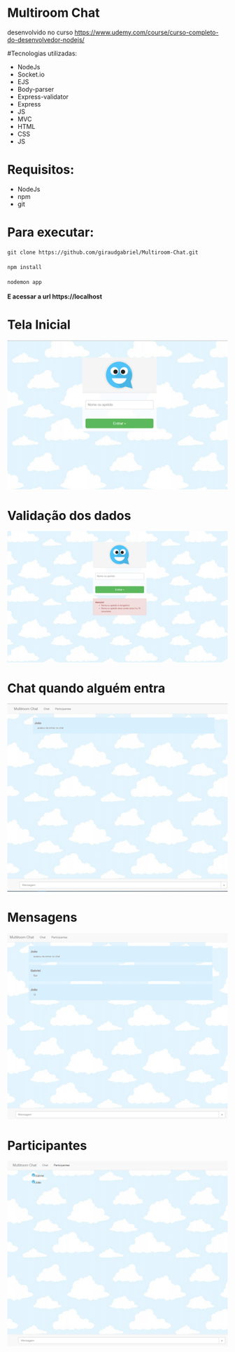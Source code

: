 # Multiroom Chat 
desenvolvido no curso https://www.udemy.com/course/curso-completo-do-desenvolvedor-nodejs/

#Tecnologias utilizadas:
<br>
- NodeJs
- Socket.io
- EJS
- Body-parser
- Express-validator
- Express
- JS
- MVC
- HTML
- CSS
- JS

# Requisitos:

- NodeJs
- npm
- git

# Para executar:

`git clone https://github.com/giraudgabriel/Multiroom-Chat.git`
<br>
<br>
`npm install`
<br>
<br>
`nodemon app`
<br>
<br>
<b>E acessar a url https://localhost</b>


# Tela Inicial
<img src="images/incio.png">

# Validação dos dados
<img src="images/valida.png">

# Chat quando alguém entra
<img src="images/chat.png">

# Mensagens
<img src="images/mensagens.png">

# Participantes
<img src="images/participantes.png">
